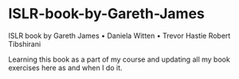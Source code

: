 # ISLR-book-by-Gareth-James
ISLR book by Gareth James • Daniela Witten • Trevor Hastie Robert Tibshirani

Learning this book as a part of my course and updating all my book exercises here as and when I do it.

